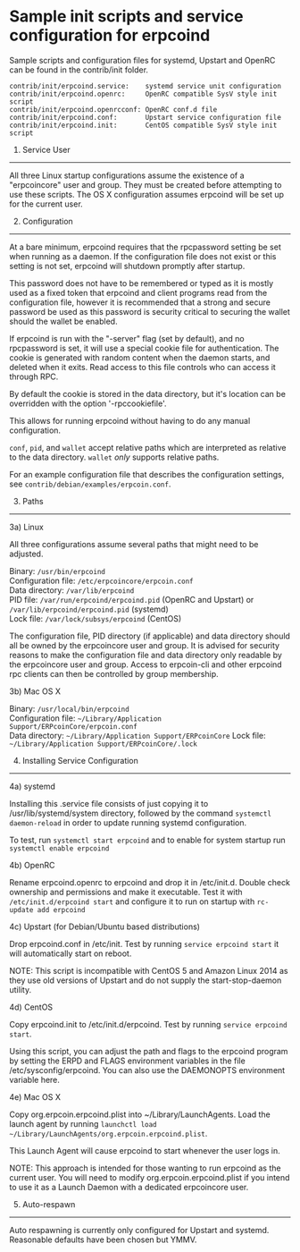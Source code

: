 Sample init scripts and service configuration for erpcoind
==========================================================

Sample scripts and configuration files for systemd, Upstart and OpenRC
can be found in the contrib/init folder.

    contrib/init/erpcoind.service:    systemd service unit configuration
    contrib/init/erpcoind.openrc:     OpenRC compatible SysV style init script
    contrib/init/erpcoind.openrcconf: OpenRC conf.d file
    contrib/init/erpcoind.conf:       Upstart service configuration file
    contrib/init/erpcoind.init:       CentOS compatible SysV style init script

1. Service User
---------------------------------

All three Linux startup configurations assume the existence of a "erpcoincore" user
and group.  They must be created before attempting to use these scripts.
The OS X configuration assumes erpcoind will be set up for the current user.

2. Configuration
---------------------------------

At a bare minimum, erpcoind requires that the rpcpassword setting be set
when running as a daemon.  If the configuration file does not exist or this
setting is not set, erpcoind will shutdown promptly after startup.

This password does not have to be remembered or typed as it is mostly used
as a fixed token that erpcoind and client programs read from the configuration
file, however it is recommended that a strong and secure password be used
as this password is security critical to securing the wallet should the
wallet be enabled.

If erpcoind is run with the "-server" flag (set by default), and no rpcpassword is set,
it will use a special cookie file for authentication. The cookie is generated with random
content when the daemon starts, and deleted when it exits. Read access to this file
controls who can access it through RPC.

By default the cookie is stored in the data directory, but it's location can be overridden
with the option '-rpccookiefile'.

This allows for running erpcoind without having to do any manual configuration.

`conf`, `pid`, and `wallet` accept relative paths which are interpreted as
relative to the data directory. `wallet` *only* supports relative paths.

For an example configuration file that describes the configuration settings,
see `contrib/debian/examples/erpcoin.conf`.

3. Paths
---------------------------------

3a) Linux

All three configurations assume several paths that might need to be adjusted.

Binary:              `/usr/bin/erpcoind`  
Configuration file:  `/etc/erpcoincore/erpcoin.conf`  
Data directory:      `/var/lib/erpcoind`  
PID file:            `/var/run/erpcoind/erpcoind.pid` (OpenRC and Upstart) or `/var/lib/erpcoind/erpcoind.pid` (systemd)  
Lock file:           `/var/lock/subsys/erpcoind` (CentOS)  

The configuration file, PID directory (if applicable) and data directory
should all be owned by the erpcoincore user and group.  It is advised for security
reasons to make the configuration file and data directory only readable by the
erpcoincore user and group.  Access to erpcoin-cli and other erpcoind rpc clients
can then be controlled by group membership.

3b) Mac OS X

Binary:              `/usr/local/bin/erpcoind`  
Configuration file:  `~/Library/Application Support/ERPcoinCore/erpcoin.conf`  
Data directory:      `~/Library/Application Support/ERPcoinCore`
Lock file:           `~/Library/Application Support/ERPcoinCore/.lock`

4. Installing Service Configuration
-----------------------------------

4a) systemd

Installing this .service file consists of just copying it to
/usr/lib/systemd/system directory, followed by the command
`systemctl daemon-reload` in order to update running systemd configuration.

To test, run `systemctl start erpcoind` and to enable for system startup run
`systemctl enable erpcoind`

4b) OpenRC

Rename erpcoind.openrc to erpcoind and drop it in /etc/init.d.  Double
check ownership and permissions and make it executable.  Test it with
`/etc/init.d/erpcoind start` and configure it to run on startup with
`rc-update add erpcoind`

4c) Upstart (for Debian/Ubuntu based distributions)

Drop erpcoind.conf in /etc/init.  Test by running `service erpcoind start`
it will automatically start on reboot.

NOTE: This script is incompatible with CentOS 5 and Amazon Linux 2014 as they
use old versions of Upstart and do not supply the start-stop-daemon utility.

4d) CentOS

Copy erpcoind.init to /etc/init.d/erpcoind. Test by running `service erpcoind start`.

Using this script, you can adjust the path and flags to the erpcoind program by
setting the ERPD and FLAGS environment variables in the file
/etc/sysconfig/erpcoind. You can also use the DAEMONOPTS environment variable here.

4e) Mac OS X

Copy org.erpcoin.erpcoind.plist into ~/Library/LaunchAgents. Load the launch agent by
running `launchctl load ~/Library/LaunchAgents/org.erpcoin.erpcoind.plist`.

This Launch Agent will cause erpcoind to start whenever the user logs in.

NOTE: This approach is intended for those wanting to run erpcoind as the current user.
You will need to modify org.erpcoin.erpcoind.plist if you intend to use it as a
Launch Daemon with a dedicated erpcoincore user.

5. Auto-respawn
-----------------------------------

Auto respawning is currently only configured for Upstart and systemd.
Reasonable defaults have been chosen but YMMV.
